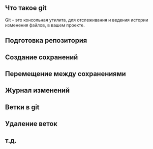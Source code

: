 ## Что такое git

Git - это консольная утилита, для отслеживания и ведения истории изменения файлов, в вашем проекте.

## Подготовка репозитория

## Создание сохранений

## Перемещение между сохранениями

## Журнал изменений

## Ветки в git

## Удаление веток

## т.д.